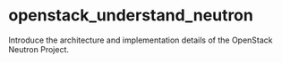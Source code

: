 # openstack_understand_neutron
Introduce the architecture and implementation details of the OpenStack Neutron Project.
